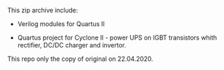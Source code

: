 This zip archive include:

  - Verilog modules for Quartus II
  
  - Quartus project for Cyclone II - power UPS on IGBT transistors whith rectifier, DC/DC charger and invertor.

This repo only the copy of original on 22.04.2020.

